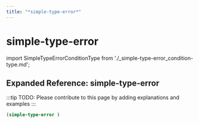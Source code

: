 ```yaml
---
title: "*simple-type-error*"
---
```


# simple-type-error

import SimpleTypeErrorConditionType from './_simple-type-error_condition-type.md';

<SimpleTypeErrorConditionType />

## Expanded Reference: simple-type-error

:::tip
TODO: Please contribute to this page by adding explanations and examples
:::

```lisp
(simple-type-error )
```
